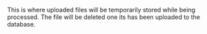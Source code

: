 This is where uploaded files will be temporarily stored while being processed. The file will be deleted one its has been uploaded to the database.